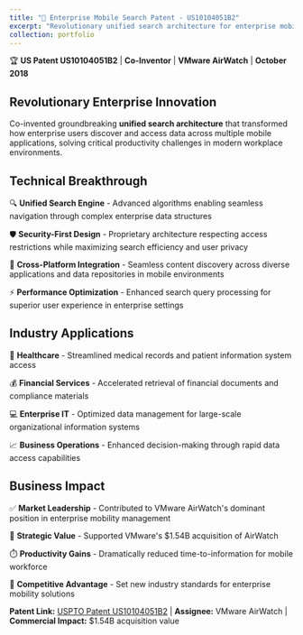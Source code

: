 ```yaml
---
title: "📱 Enterprise Mobile Search Patent - US10104051B2"
excerpt: "Revolutionary unified search architecture for enterprise mobile environments - streamlining data discovery across multiple applications with advanced security."
collection: portfolio
---
```


🏆 **US Patent US10104051B2** | **Co-Inventor** | **VMware AirWatch** | **October 2018**

## Revolutionary Enterprise Innovation

Co-invented groundbreaking **unified search architecture** that transformed how enterprise users discover and access data across multiple mobile applications, solving critical productivity challenges in modern workplace environments.

## Technical Breakthrough

🔍 **Unified Search Engine** - Advanced algorithms enabling seamless navigation through complex enterprise data structures

🛡️ **Security-First Design** - Proprietary architecture respecting access restrictions while maximizing search efficiency and user privacy

📱 **Cross-Platform Integration** - Seamless content discovery across diverse applications and data repositories in mobile environments

⚡ **Performance Optimization** - Enhanced search query processing for superior user experience in enterprise settings

## Industry Applications

🏥 **Healthcare** - Streamlined medical records and patient information system access

💰 **Financial Services** - Accelerated retrieval of financial documents and compliance materials  

💻 **Enterprise IT** - Optimized data management for large-scale organizational information systems

📈 **Business Operations** - Enhanced decision-making through rapid data access capabilities

## Business Impact

✅ **Market Leadership** - Contributed to VMware AirWatch's dominant position in enterprise mobility management

💼 **Strategic Value** - Supported VMware's $1.54B acquisition of AirWatch

⏱️ **Productivity Gains** - Dramatically reduced time-to-information for mobile workforce

🎯 **Competitive Advantage** - Set new industry standards for enterprise mobility solutions

**Patent Link:** [USPTO Patent US10104051B2](https://patents.uspto.gov/patent/10104051) | **Assignee:** VMware AirWatch | **Commercial Impact:** $1.54B acquisition value